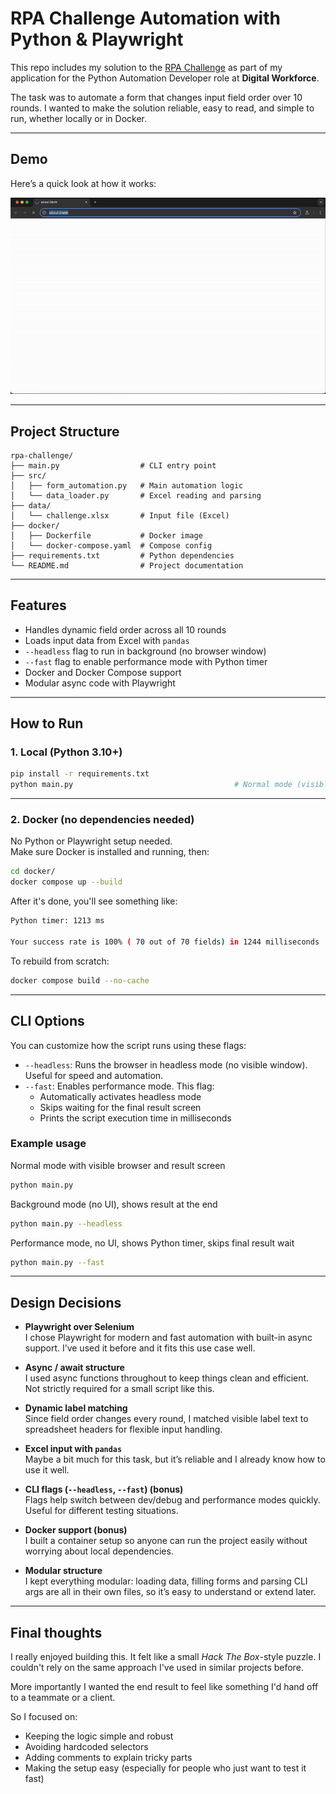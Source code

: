 # RPA Challenge Automation with Python & Playwright

This repo includes my solution to the [RPA Challenge](https://rpachallenge.com/) as part of my application for the Python Automation Developer role at **Digital Workforce**.

The task was to automate a form that changes input field order over 10 rounds. I wanted to make the solution reliable, easy to read, and simple to run, whether locally or in Docker.

---

## Demo

Here’s a quick look at how it works:

![RPA Challenge Demo](./assets/rpa-challenge.gif)

---

##  Project Structure

```
rpa-challenge/
├── main.py                  # CLI entry point
├── src/
│   ├── form_automation.py   # Main automation logic
│   └── data_loader.py       # Excel reading and parsing
├── data/
│   └── challenge.xlsx       # Input file (Excel)
├── docker/
│   ├── Dockerfile           # Docker image
│   └── docker-compose.yaml  # Compose config
├── requirements.txt         # Python dependencies
└── README.md                # Project documentation
```


---

## Features

- Handles dynamic field order across all 10 rounds  
- Loads input data from Excel with `pandas`  
- `--headless` flag to run in background (no browser window)  
- `--fast` flag to enable performance mode with Python timer  
- Docker and Docker Compose support  
- Modular async code with Playwright  

---

## How to Run

### 1. Local (Python 3.10+)

```bash
pip install -r requirements.txt
python main.py                                    # Normal mode (visible browser)
```

--- 

### 2. Docker (no dependencies needed)

No Python or Playwright setup needed.\
Make sure Docker is installed and running, then:

```bash
cd docker/
docker compose up --build
```

After it's done, you'll see something like:

```bash
Python timer: 1213 ms

Your success rate is 100% ( 70 out of 70 fields) in 1244 milliseconds
```

To rebuild from scratch:

```bash
docker compose build --no-cache
```

---

## CLI Options

You can customize how the script runs using these flags:

- `--headless`: Runs the browser in headless mode (no visible window). Useful for speed and automation.
- `--fast`: Enables performance mode. This flag:
  - Automatically activates headless mode
  - Skips waiting for the final result screen
  - Prints the script execution time in milliseconds

### Example usage


Normal mode with visible browser and result screen

```bash
python main.py
```
  
Background mode (no UI), shows result at the end
```bash
python main.py --headless
```
 
Performance mode, no UI, shows Python timer, skips final result wait
```bash
python main.py --fast
```

---

## Design Decisions

- **Playwright over Selenium**  
  I chose Playwright for modern and fast automation with built-in async support. I’ve used it before and it fits this use case well.

- **Async / await structure**  
  I used async functions throughout to keep things clean and efficient. Not strictly required for a small script like this.

- **Dynamic label matching**  
  Since field order changes every round, I matched visible label text to spreadsheet headers for flexible input handling.

- **Excel input with `pandas`**  
  Maybe a bit much for this task, but it’s reliable and I already know how to use it well.

- **CLI flags (`--headless`, `--fast`) (bonus)**  
  Flags help switch between dev/debug and performance modes quickly. Useful for different testing situations.

- **Docker support (bonus)**  
  I built a container setup so anyone can run the project easily without worrying about local dependencies.

- **Modular structure**  
   I kept everything modular: loading data, filling forms and parsing CLI args are all in their own files, so it’s easy to understand or extend later.

---

## Final thoughts

I really enjoyed building this. It felt like a small *Hack The Box*-style puzzle. I couldn't rely on the same approach I've used in similar projects before.

More importantly I wanted the end result to feel like something I'd hand off to a teammate or a client.

So I focused on:

- Keeping the logic simple and robust  
- Avoiding hardcoded selectors  
- Adding comments to explain tricky parts  
- Making the setup easy (especially for people who just want to test it fast)
